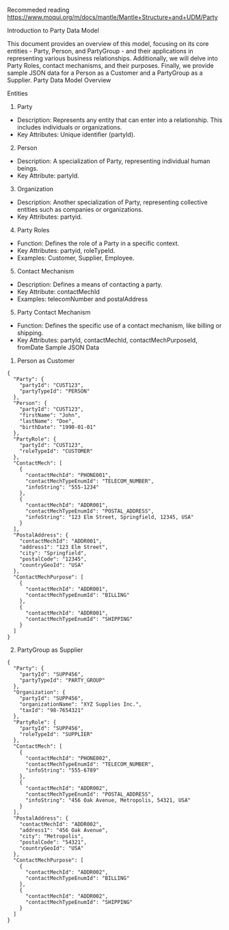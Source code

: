 Recommeded reading
https://www.moqui.org/m/docs/mantle/Mantle+Structure+and+UDM/Party

Introduction to Party Data Model

This document provides an overview of this model, focusing on its core entities - Party, Person, and PartyGroup - and their applications in representing various business relationships. Additionally, we will delve into Party Roles, contact mechanisms, and their purposes. Finally, we provide sample JSON data for a Person as a Customer and a PartyGroup as a Supplier.
Party Data Model Overview

Entities
1. Party
* Description: Represents any entity that can enter into a relationship. This includes individuals or organizations.
* Key Attributes: Unique identifier (partyId).
2. Person
* Description: A specialization of Party, representing individual human beings.
* Key Attribute: partyId.
3. Organization
* Description: Another specialization of Party, representing collective entities such as companies or organizations.
* Key Attributes: partyid.
4. Party Roles
* Function: Defines the role of a Party in a specific context.
* Key Attributes: partyid, roleTypeId.
* Examples: Customer, Supplier, Employee.
5. Contact Mechanism
* Description: Defines a means of contacting a party.
* Key Attribute: contactMechId
* Examples: telecomNumber and postalAddress
5. Party Contact Mechanism
* Function: Defines the specific use of a contact mechanism, like billing or shipping.
* Key Attributes: partyId, contactMechId, contactMechPurposeId, fromDate
Sample JSON Data
1. Person as Customer
```
{
  "Party": {
    "partyId": "CUST123",
    "partyTypeId": "PERSON"
  },
  "Person": {
    "partyId": "CUST123",
    "firstName": "John",
    "lastName": "Doe",
    "birthDate": "1990-01-01"
  },
  "PartyRole": {
    "partyId": "CUST123",
    "roleTypeId": "CUSTOMER"
  },
  "ContactMech": [
    {
      "contactMechId": "PHONE001",
      "contactMechTypeEnumId": "TELECOM_NUMBER",
      "infoString": "555-1234"
    },
    {
      "contactMechId": "ADDR001",
      "contactMechTypeEnumId": "POSTAL_ADDRESS",
      "infoString": "123 Elm Street, Springfield, 12345, USA"
    }
  ],
  "PostalAddress": {
    "contactMechId": "ADDR001",
    "address1": "123 Elm Street",
    "city": "Springfield",
    "postalCode": "12345",
    "countryGeoId": "USA"
  },
  "ContactMechPurpose": [
    {
      "contactMechId": "ADDR001",
      "contactMechTypeEnumId": "BILLING"
    },
    {
      "contactMechId": "ADDR001",
      "contactMechTypeEnumId": "SHIPPING"
    }
  ]
}
```


2. PartyGroup as Supplier
```
{
  "Party": {
    "partyId": "SUPP456",
    "partyTypeId": "PARTY_GROUP"
  },
  "Organization": {
    "partyId": "SUPP456",
    "organizationName": "XYZ Supplies Inc.",
    "taxId": "98-7654321"
  },
  "PartyRole": {
    "partyId": "SUPP456",
    "roleTypeId": "SUPPLIER"
  },
  "ContactMech": [
    {
      "contactMechId": "PHONE002",
      "contactMechTypeEnumId": "TELECOM_NUMBER",
      "infoString": "555-6789"
    },
    {
      "contactMechId": "ADDR002",
      "contactMechTypeEnumId": "POSTAL_ADDRESS",
      "infoString": "456 Oak Avenue, Metropolis, 54321, USA"
    }
  ],
  "PostalAddress": {
    "contactMechId": "ADDR002",
    "address1": "456 Oak Avenue",
    "city": "Metropolis",
    "postalCode": "54321",
    "countryGeoId": "USA"
  },
  "ContactMechPurpose": [
    {
      "contactMechId": "ADDR002",
      "contactMechTypeEnumId": "BILLING"
    },
    {
      "contactMechId": "ADDR002",
      "contactMechTypeEnumId": "SHIPPING"
    }
  ]
}
```



